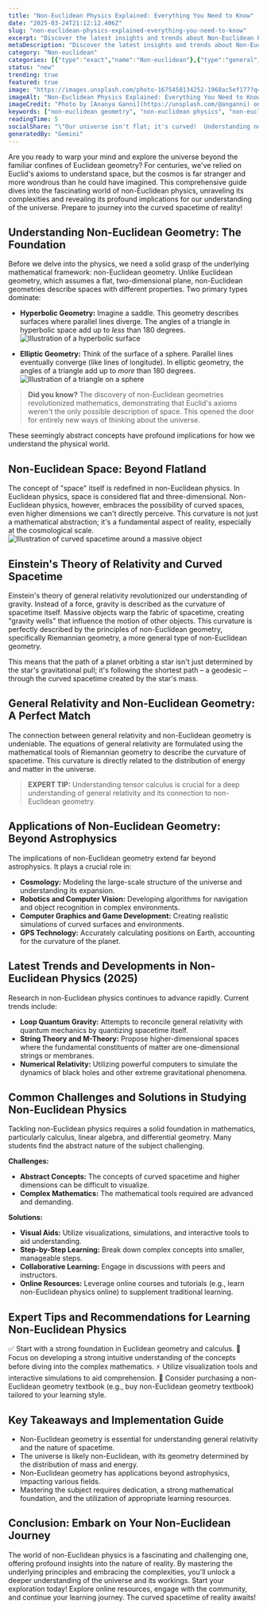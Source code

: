 ```yaml
---
title: "Non-Euclidean Physics Explained: Everything You Need to Know"
date: "2025-03-24T21:12:12.406Z"
slug: "non-euclidean-physics-explained-everything-you-need-to-know"
excerpt: "Discover the latest insights and trends about Non-Euclidean Physics. This comprehensive guide covers everything you need to know about Non-Euclidean Physics in 2025."
metaDescription: "Discover the latest insights and trends about Non-Euclidean Physics. This comprehensive guide covers everything you need to know about Non-Euclidean Physic..."
category: "Non-euclidean"
categories: [{"type":"exact","name":"Non-euclidean"},{"type":"general","name":"Physics"},{"type":"medium","name":"Cosmology"},{"type":"specific","name":"General Relativity"},{"type":"niche","name":"Gravitational Lensing"}]
status: "new"
trending: true
featured: true
image: "https://images.unsplash.com/photo-1675458134252-1968ac5ef177?q=85&w=1200&fit=max&fm=webp&auto=compress"
imageAlt: "Non-Euclidean Physics Explained: Everything You Need to Know"
imageCredit: "Photo by [Ananya Ganni](https://unsplash.com/@anganni) on Unsplash"
keywords: ["non-euclidean geometry", "non-euclidean physics", "non-euclidean space", "einstein's theory of relativity", "curved spacetime", "general relativity and non-euclidean geometry", "non-euclidean physics explained", "buy non-euclidean geometry textbook", "learn non-euclidean physics online", "applications of non-euclidean geometry"]
readingTime: 5
socialShare: "\"Our universe isn't flat; it's curved!  Understanding non-Euclidean geometry is key to unlocking the secrets of gravity and the cosmos.\""
generatedBy: "Gemini"
---
```




Are you ready to warp your mind and explore the universe beyond the familiar confines of Euclidean geometry?  For centuries, we've relied on Euclid's axioms to understand space, but the cosmos is far stranger and more wondrous than he could have imagined. This comprehensive guide dives into the fascinating world of non-Euclidean physics, unraveling its complexities and revealing its profound implications for our understanding of the universe.  Prepare to journey into the curved spacetime of reality!

## Understanding Non-Euclidean Geometry: The Foundation

Before we delve into the physics, we need a solid grasp of the underlying mathematical framework: non-Euclidean geometry.  Unlike Euclidean geometry, which assumes a flat, two-dimensional plane, non-Euclidean geometries describe spaces with different properties.  Two primary types dominate:

* **Hyperbolic Geometry:** Imagine a saddle. This geometry describes surfaces where parallel lines diverge. The angles of a triangle in hyperbolic space add up to *less* than 180 degrees. ![Illustration of a hyperbolic surface](https://images.unsplash.com/photo-1707510917424-2d66055df14d?q=85&w=1200&fit=max&fm=webp&auto=compress)

* **Elliptic Geometry:**  Think of the surface of a sphere. Parallel lines eventually converge (like lines of longitude).  In elliptic geometry, the angles of a triangle add up to *more* than 180 degrees. ![Illustration of a triangle on a sphere](https://images.unsplash.com/photo-1636913747874-b3f65cee1bdb?q=85&w=1200&fit=max&fm=webp&auto=compress)

> **Did you know?**  The discovery of non-Euclidean geometries revolutionized mathematics, demonstrating that Euclid's axioms weren't the only possible description of space. This opened the door for entirely new ways of thinking about the universe.

These seemingly abstract concepts have profound implications for how we understand the physical world.

## Non-Euclidean Space: Beyond Flatland

The concept of "space" itself is redefined in non-Euclidean physics.  In Euclidean physics, space is considered flat and three-dimensional.  Non-Euclidean physics, however, embraces the possibility of curved spaces, even higher dimensions we can't directly perceive. This curvature is not just a mathematical abstraction; it's a fundamental aspect of reality, especially at the cosmological scale.  ![Illustration of curved spacetime around a massive object](https://images.unsplash.com/photo-1713182356738-f0133e98f790?q=85&w=1200&fit=max&fm=webp&auto=compress)

## Einstein's Theory of Relativity and Curved Spacetime

Einstein's theory of general relativity revolutionized our understanding of gravity. Instead of a force, gravity is described as the curvature of spacetime itself.  Massive objects warp the fabric of spacetime, creating "gravity wells" that influence the motion of other objects.  This curvature is perfectly described by the principles of non-Euclidean geometry, specifically Riemannian geometry, a more general type of non-Euclidean geometry.

This means that the path of a planet orbiting a star isn't just determined by the star's gravitational pull; it's following the shortest path – a geodesic – through the curved spacetime created by the star's mass.

## General Relativity and Non-Euclidean Geometry: A Perfect Match

The connection between general relativity and non-Euclidean geometry is undeniable. The equations of general relativity are formulated using the mathematical tools of Riemannian geometry to describe the curvature of spacetime. This curvature is directly related to the distribution of energy and matter in the universe.

> **EXPERT TIP:** Understanding tensor calculus is crucial for a deep understanding of general relativity and its connection to non-Euclidean geometry.

## Applications of Non-Euclidean Geometry: Beyond Astrophysics

The implications of non-Euclidean geometry extend far beyond astrophysics.  It plays a crucial role in:

* **Cosmology:** Modeling the large-scale structure of the universe and understanding its expansion.
* **Robotics and Computer Vision:**  Developing algorithms for navigation and object recognition in complex environments.
* **Computer Graphics and Game Development:** Creating realistic simulations of curved surfaces and environments.
* **GPS Technology:**  Accurately calculating positions on Earth, accounting for the curvature of the planet.

## Latest Trends and Developments in Non-Euclidean Physics (2025)

Research in non-Euclidean physics continues to advance rapidly. Current trends include:

* **Loop Quantum Gravity:**  Attempts to reconcile general relativity with quantum mechanics by quantizing spacetime itself.
* **String Theory and M-Theory:**  Propose higher-dimensional spaces where the fundamental constituents of matter are one-dimensional strings or membranes.
* **Numerical Relativity:**  Utilizing powerful computers to simulate the dynamics of black holes and other extreme gravitational phenomena.

## Common Challenges and Solutions in Studying Non-Euclidean Physics

Tackling non-Euclidean physics requires a solid foundation in mathematics, particularly calculus, linear algebra, and differential geometry.  Many students find the abstract nature of the subject challenging.

**Challenges:**

* **Abstract Concepts:** The concepts of curved spacetime and higher dimensions can be difficult to visualize.
* **Complex Mathematics:**  The mathematical tools required are advanced and demanding.

**Solutions:**

* **Visual Aids:**  Utilize visualizations, simulations, and interactive tools to aid understanding.
* **Step-by-Step Learning:**  Break down complex concepts into smaller, manageable steps.
* **Collaborative Learning:**  Engage in discussions with peers and instructors.
* **Online Resources:**  Leverage online courses and tutorials (e.g., learn non-Euclidean physics online) to supplement traditional learning.

## Expert Tips and Recommendations for Learning Non-Euclidean Physics

✅ Start with a strong foundation in Euclidean geometry and calculus.
🔑 Focus on developing a strong intuitive understanding of the concepts before diving into the complex mathematics.
⚡ Utilize visualization tools and interactive simulations to aid comprehension.
📖 Consider purchasing a non-Euclidean geometry textbook (e.g., buy non-Euclidean geometry textbook) tailored to your learning style.

## Key Takeaways and Implementation Guide

* Non-Euclidean geometry is essential for understanding general relativity and the nature of spacetime.
*  The universe is likely non-Euclidean, with its geometry determined by the distribution of mass and energy.
*  Non-Euclidean geometry has applications beyond astrophysics, impacting various fields.
*  Mastering the subject requires dedication, a strong mathematical foundation, and the utilization of appropriate learning resources.

## Conclusion: Embark on Your Non-Euclidean Journey

The world of non-Euclidean physics is a fascinating and challenging one, offering profound insights into the nature of reality.  By mastering the underlying principles and embracing the complexities, you'll unlock a deeper understanding of the universe and its workings.  Start your exploration today! Explore online resources, engage with the community, and continue your learning journey.  The curved spacetime of reality awaits!

